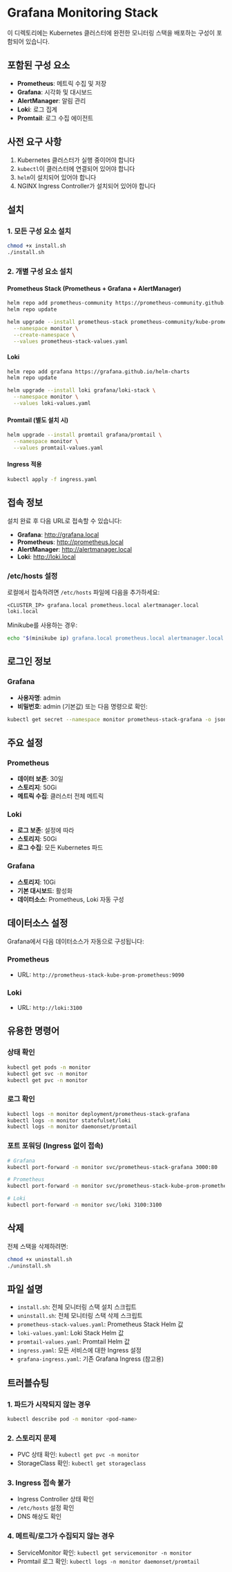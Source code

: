 # Grafana Monitoring Stack

이 디렉토리에는 Kubernetes 클러스터에 완전한 모니터링 스택을 배포하는 구성이 포함되어 있습니다.

## 포함된 구성 요소

- **Prometheus**: 메트릭 수집 및 저장
- **Grafana**: 시각화 및 대시보드
- **AlertManager**: 알림 관리
- **Loki**: 로그 집계
- **Promtail**: 로그 수집 에이전트

## 사전 요구 사항

1. Kubernetes 클러스터가 실행 중이어야 합니다
2. `kubectl`이 클러스터에 연결되어 있어야 합니다
3. `helm`이 설치되어 있어야 합니다
4. NGINX Ingress Controller가 설치되어 있어야 합니다

## 설치

### 1. 모든 구성 요소 설치

```bash
chmod +x install.sh
./install.sh
```

### 2. 개별 구성 요소 설치

#### Prometheus Stack (Prometheus + Grafana + AlertManager)
```bash
helm repo add prometheus-community https://prometheus-community.github.io/helm-charts
helm repo update

helm upgrade --install prometheus-stack prometheus-community/kube-prometheus-stack \
  --namespace monitor \
  --create-namespace \
  --values prometheus-stack-values.yaml
```

#### Loki
```bash
helm repo add grafana https://grafana.github.io/helm-charts
helm repo update

helm upgrade --install loki grafana/loki-stack \
  --namespace monitor \
  --values loki-values.yaml
```

#### Promtail (별도 설치 시)
```bash
helm upgrade --install promtail grafana/promtail \
  --namespace monitor \
  --values promtail-values.yaml
```

#### Ingress 적용
```bash
kubectl apply -f ingress.yaml
```

## 접속 정보

설치 완료 후 다음 URL로 접속할 수 있습니다:

- **Grafana**: http://grafana.local
- **Prometheus**: http://prometheus.local
- **AlertManager**: http://alertmanager.local
- **Loki**: http://loki.local

### /etc/hosts 설정

로컬에서 접속하려면 `/etc/hosts` 파일에 다음을 추가하세요:

```
<CLUSTER_IP> grafana.local prometheus.local alertmanager.local loki.local
```

Minikube를 사용하는 경우:
```bash
echo "$(minikube ip) grafana.local prometheus.local alertmanager.local loki.local" | sudo tee -a /etc/hosts
```

## 로그인 정보

### Grafana
- **사용자명**: admin
- **비밀번호**: admin (기본값) 또는 다음 명령으로 확인:

```bash
kubectl get secret --namespace monitor prometheus-stack-grafana -o jsonpath="{.data.admin-password}" | base64 --decode ; echo
```

## 주요 설정

### Prometheus
- **데이터 보존**: 30일
- **스토리지**: 50Gi
- **메트릭 수집**: 클러스터 전체 메트릭

### Loki
- **로그 보존**: 설정에 따라
- **스토리지**: 50Gi
- **로그 수집**: 모든 Kubernetes 파드

### Grafana
- **스토리지**: 10Gi
- **기본 대시보드**: 활성화
- **데이터소스**: Prometheus, Loki 자동 구성

## 데이터소스 설정

Grafana에서 다음 데이터소스가 자동으로 구성됩니다:

### Prometheus
- URL: `http://prometheus-stack-kube-prom-prometheus:9090`

### Loki
- URL: `http://loki:3100`

## 유용한 명령어

### 상태 확인
```bash
kubectl get pods -n monitor
kubectl get svc -n monitor
kubectl get pvc -n monitor
```

### 로그 확인
```bash
kubectl logs -n monitor deployment/prometheus-stack-grafana
kubectl logs -n monitor statefulset/loki
kubectl logs -n monitor daemonset/promtail
```

### 포트 포워딩 (Ingress 없이 접속)
```bash
# Grafana
kubectl port-forward -n monitor svc/prometheus-stack-grafana 3000:80

# Prometheus
kubectl port-forward -n monitor svc/prometheus-stack-kube-prom-prometheus 9090:9090

# Loki
kubectl port-forward -n monitor svc/loki 3100:3100
```

## 삭제

전체 스택을 삭제하려면:

```bash
chmod +x uninstall.sh
./uninstall.sh
```

## 파일 설명

- `install.sh`: 전체 모니터링 스택 설치 스크립트
- `uninstall.sh`: 전체 모니터링 스택 삭제 스크립트
- `prometheus-stack-values.yaml`: Prometheus Stack Helm 값
- `loki-values.yaml`: Loki Stack Helm 값
- `promtail-values.yaml`: Promtail Helm 값
- `ingress.yaml`: 모든 서비스에 대한 Ingress 설정
- `grafana-ingress.yaml`: 기존 Grafana Ingress (참고용)

## 트러블슈팅

### 1. 파드가 시작되지 않는 경우
```bash
kubectl describe pod -n monitor <pod-name>
```

### 2. 스토리지 문제
- PVC 상태 확인: `kubectl get pvc -n monitor`
- StorageClass 확인: `kubectl get storageclass`

### 3. Ingress 접속 불가
- Ingress Controller 상태 확인
- `/etc/hosts` 설정 확인
- DNS 해상도 확인

### 4. 메트릭/로그가 수집되지 않는 경우
- ServiceMonitor 확인: `kubectl get servicemonitor -n monitor`
- Promtail 로그 확인: `kubectl logs -n monitor daemonset/promtail`
